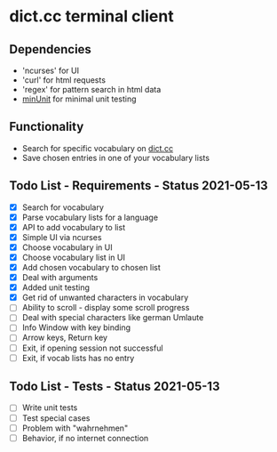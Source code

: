 # dict.cc terminal client

## Dependencies
- 'ncurses' for UI
- 'curl' for html requests
- 'regex' for pattern search in html data
- [minUnit](http://www.jera.com/techinfo/jtns/jtn002.html) for minimal unit testing

## Functionality
- Search for specific vocabulary on [dict.cc](https://dict.cc)
- Save chosen entries in one of your vocabulary lists

## Todo List - Requirements - Status 2021-05-13
- [x] Search for vocabulary
- [x] Parse vocabulary lists for a language
- [x] API to add vocabulary to list
- [x] Simple UI via ncurses
- [x] Choose vocabulary in UI
- [x] Choose vocabulary list in UI
- [x] Add chosen vocabulary to chosen list
- [x] Deal with arguments
- [x] Added unit testing
- [x] Get rid of unwanted characters in vocabulary
- [ ] Ability to scroll - display some scroll progress
- [ ] Deal with special characters like german Umlaute
- [ ] Info Window with key binding
- [ ] Arrow keys, Return key
- [ ] Exit, if opening session not successful
- [ ] Exit, if vocab lists has no entry

## Todo List - Tests - Status 2021-05-13
- [ ] Write unit tests
- [ ] Test special cases
- [ ] Problem with "wahrnehmen"
- [ ] Behavior, if no internet connection
